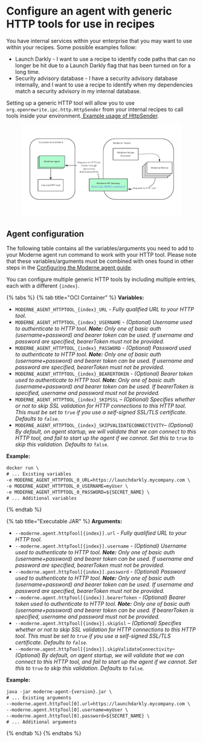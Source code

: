 # Configure an agent with generic HTTP tools for use in recipes

You have internal services within your enterprise that you may want to use within your recipes. Some possible examples follow:

* Launch Darkly - I want to use a recipe to identify code paths that can no longer be hit due to a Launch Darkly flag that has been turned on for a long time.
* Security advisory database - I have a security advisory database internally, and I want to use a recipe to identify when my dependencies match a security advisory in my internal database.

Setting up a generic HTTP tool will allow you to use `org.openrewrite.ipc.http.HttpSender` from your internal recipes to call tools inside your environment.[ Example usage of HttpSender](https://github.com/openrewrite/rewrite-generative-ai/blob/357d5f39f22cf47f4d5df417c1ddb6c883dd5c24/src/main/java/org/openrewrite/ai/model/GenerativeCodeEditor.java#L48-L57).

<figure><img src="../../../../.gitbook/assets/image (13).png" alt=""><figcaption></figcaption></figure>

## Agent configuration

The following table contains all the variables/arguments you need to add to your Moderne agent run command to work with your HTTP tool. Please note that these variables/arguments must be combined with ones found in other steps in the [Configuring the Moderne agent guide](agent-configuration.md).

You can configure multiple generic HTTP tools by including multiple entries, each with a different `{index}`.

{% tabs %}
{% tab title="OCI Container" %}
**Variables:**

* `MODERNE_AGENT_HTTPTOOL_{index}_URL` - _Fully qualified URL to your HTTP tool._
* `MODERNE_AGENT_HTTPTOOL_{index}_USERNAME` - _(Optional) Username used to authenticate to HTTP tool. **Note:** Only one of basic auth (username+password) and bearer token can be used. If username and password are specified, bearerToken must not be provided._
* `MODERNE_AGENT_HTTPTOOL_{index}_PASSWORD` - _(Optional) Password used to authenticate to HTTP tool. **Note:** Only one of basic auth (username+password) and bearer token can be used. If username and password are specified, bearerToken must not be provided._
* `MODERNE_AGENT_HTTPTOOL_{index}_BEARERTOKEN` - _(Optional) Bearer token used to authenticate to HTTP tool. **Note:** Only one of basic auth (username+password) and bearer token can be used. If bearerToken is specified, username and password must not be provided._
* `MODERNE_AGENT_HTTPTOOL_{index}_SKIPSSL` – _(Optional) Specifies whether or not to skip SSL validation for HTTP connections to this HTTP tool. This must be set to `true` if you use a self-signed SSL/TLS certificate. Defaults to `false`._
* `MODERNE_AGENT_HTTPTOOL_{index}_SKIPVALIDATECONNECTIVITY`– _(Optional) By default, on agent startup, we will validate that we can connect to this HTTP tool, and fail to start up the agent if we cannot. Set this to_ `true` _to skip this validation. Defaults to_ `false`_._

**Example:**

```shell
docker run \
# ... Existing variables
-e MODERNE_AGENT_HTTPTOOL_0_URL=https://launchdarkly.mycompany.com \
-e MODERNE_AGENT_HTTPTOOL_0_USERNAME=myUser \
-e MODERNE_AGENT_HTTPTOOL_0_PASSWORD=${SECRET_NAME} \
# ... Additional variables
```
{% endtab %}

{% tab title="Executable JAR" %}
**Arguments:**

* `--moderne.agent.httpTool[{index}].url` - _Fully qualified URL to your HTTP tool._
* `--moderne.agent.httpTool[{index}].username` - _(Optional) Username used to authenticate to HTTP tool. **Note:** Only one of basic auth (username+password) and bearer token can be used. If username and password are specified, bearerToken must not be provided._
* `--moderne.agent.httpTool[{index}].password` - _(Optional) Password used to authenticate to HTTP tool. **Note:** Only one of basic auth (username+password) and bearer token can be used. If username and password are specified, bearerToken must not be provided._
* `--moderne.agent.httpTool[{index}].bearerToken` - _(Optional) Bearer token used to authenticate to HTTP tool. **Note:** Only one of basic auth (username+password) and bearer token can be used. If bearerToken is specified, username and password must not be provided._
* `--moderne.agent.httpTool[{index}].skipSsl` – _(Optional) Specifies whether or not to skip SSL validation for HTTP connections to this HTTP tool. This must be set to `true` if you use a self-signed SSL/TLS certificate. Defaults to `false`._
* `--moderne.agent.httpTool[{index}].skipValidateConnectivity`– _(Optional) By default, on agent startup, we will validate that we can connect to this HTTP tool, and fail to start up the agent if we cannot. Set this to_ `true` _to skip this validation. Defaults to_ `false`_._

**Example:**

```shell
java -jar moderne-agent-{version}.jar \
# ... Existing arguments
--moderne.agent.httpTool[0].url=https://launchdarkly.mycompany.com \
--moderne.agent.httpTool[0].username=myUser \
--moderne.agent.httpTool[0].password=${SECRET_NAME} \
# ... Additional arguments
```
{% endtab %}
{% endtabs %}
